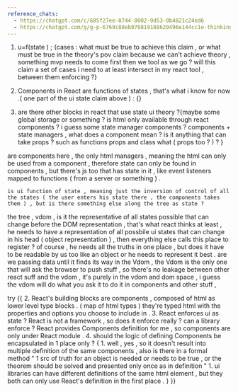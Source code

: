 ```yaml
---
reference_chats:
  - https://chatgpt.com/c/685f27ee-8744-8002-9d53-0b4821c24ed6
  - https://chatgpt.com/g/g-p-6769c88eb070819188620496e144cc1e-thinking-or-learning-to-learn/c/685ea6ee-d7c4-8002-acaf-a3e6a77764e3?model=gpt-4o
---
```

1. u=f(state ) ; {cases : what must be true to achieve this claim , or what must be true in the theory's pov claim because we can't achieve theory , something mvp needs to come first then we tool as we go ? will this claim a set of cases i need to at least intersect in my react tool , between them enforcing ?}

2. Components in React are functions of states , that's what i know for now .( one part of the ui state claim above ) : {}


3. are there other blocks in react that use state ui theory ?{maybe some global storage or something ? is html only available through react components ? i guess some state manager components ? components + state managers , what does a component mean ? is it anything that can take props ? such as functions props and class what ( props too ? ) ? }


are components here , the only html managers , meaning the html can only be used from a component , therefore state can only be found in components , but there's js too that has state in it , like event listeners mapped to functions ( from a server or something ) .

	is ui function of state , meaning just the inversion of control of all the states ( the user enters his state there , the components takes them ) , but is there something else along the tree as state ?


the tree , vdom , is it the representative of all states possible that can change before the DOM representation , that's what react thinks at least , he needs to have a representation of all possbile ui states that can change in his head ( object representation ) , then everything else calls this place to register ? of course , he needs all the truths in one place , but does it have to be readable by us too like an object or he needs to represent it best . are we passing data until it finds its way in the Vdom , the Vdom is the only one that will ask the browser to push stuff , so there's no leakage between other react suff and the vdom , it's purely in the vdom and dom space , i guess the vdom will do what you ask it to do it in components and other stuff ,  


try {{
2. React's building blocks are components , composed of html as lower level type blocks . ( map of html types )
they're typed html with the properties and options you choose to include in . 
3. React enforces ui as state ? React is not a framework , so does it enforce really ? can a library enforce ? React provides Components definition for me , so components are only under React module .
4. should the logic of defining Components be encapsulated in 1 place only ? {
	 1. well , yes , so it doesn't result into multiple definition of the same components , also is there in a formal method " 1 src of truth for an object is needed or needs to be true , or the theorem should be solved and presented only once as in definition  "
		1.  ui libraries can have different definitions of the same html element , but they both can only use React's definition in the first place .
}
}}